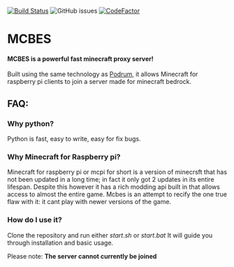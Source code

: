 [![Build Status](https://travis-ci.org/Mcbes/MCBES.svg?branch=master)](https://travis-ci.org/MCBes/MCBES) ![GitHub issues](https://img.shields.io/github/issues-raw/Mcbes/mcbes) [![CodeFactor](https://www.codefactor.io/repository/github/mcbes/mcbes/badge)](https://www.codefactor.io/repository/github/mcbes/mcbes)
# MCBES

#### MCBES is a powerful fast minecraft proxy server! 
Built using the same technology as [Podrum](http://github.com/podrum/podrum), it allows Minecraft for raspberry pi clients to join a server made for minecraft bedrock.


## FAQ:
### Why python?
Python is fast, easy to write, easy for fix bugs. 

### Why Minecraft for Raspberry pi?
Minecraft for raspberry pi or mcpi for short is a version of minecrsft that has not been updated in a long time; in fact it only got 2 updates in its entire lifespan. Despite this however it has a rich modding api built in that allows access to almost the entire game. 
Mcbes is an attempt to recify the one true flaw with it: it cant play with newer versions of the game. 

### How do I use it?
Clone the repository and run either *start.sh* or *start.bat*
It will guide you through installation and basic usage. 

Please note:
**The server cannot currently be joined**
